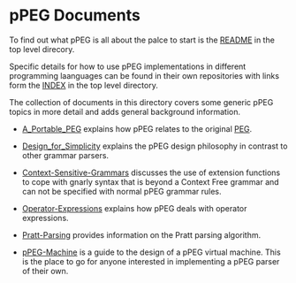 #   pPEG Documents

To find out what pPEG is all about the palce to start is the [README] in the top level direcory.

Specific details for how to use pPEG implementations in different programming laanguages can be found in their own repositories with links form the [INDEX] in the top level directory.

The collection of documents in this directory covers some generic pPEG topics in more detail and adds general background information.

*   [A_Portable_PEG] explains how pPEG relates to the original [PEG].

*   [Design_for_Simplicity] explains the pPEG design philosophy in contrast to other grammar parsers.

*   [Context-Sensitive-Grammars] discusses the use of extension functions to cope with gnarly syntax that is beyond a Context Free grammar and can not be specified with normal pPEG grammar rules.

*   [Operator-Expressions] explains how pPEG deals with operator expressions.

*   [Pratt-Parsing] provides information on the Pratt parsing algorithm.

*   [pPEG-Machine] is a guide to the design of a pPEG virtual machine. This is the place to go for anyone interested in implementing a pPEG parser of their own.


[README]: https://github.com/pcanz/pPEG/blob/master/Readme.md
[INDEX]: https://github.com/pcanz/pPEG/blob/master/INDEX.md
[Design_for_Simplicity]: https://github.com/pcanz/pPEG/blob/master/docs/Design-for-Simplicity.md
[Context-Sensitive-Grammars]: https://github.com/pcanz/pPEG/blob/master/docs/context-sensitive-grammars.md
[Operator-Expressions]: https://github.com/pcanz/pPEG/blob/master/docs/operator-expressions.md
[Pratt-Parsing]: https://github.com/pcanz/pPEG/blob/master/docs/PrattParsing.md
[pPEG-Machine]: https://github.com/pcanz/pPEG/blob/master/docs/pPEG-machine.md
[A_Portable_PEG]: https://github.com/pcanz/pPEG/blob/master/docs/A-Portable-PEG.md
[PEG]: https://bford.info/pub/lang/peg.pdf

